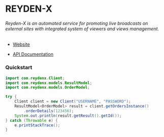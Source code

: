 # REYDEN-X

###### Reyden-X is an automated service for promoting live broadcasts on external sites with integrated system of viewers and views management.

- [Website](https://reyden-x.com/en)

- [API Documentation](https://api.reyden-x.com/docs)

### Quickstart

```java
import com.reydenx.Client;
import com.reydenx.models.ResultModel;
import com.reydenx.models.OrderModel;

try {
    Client client = new Client("USERNAME", "PASSWORD");
    ResultModel<OrderModel> result = client.getOrdersInstance()
        .orderDetails(123456);
    System.out.println(result.getResult().getId());
} catch (Throwable e) {
    e.printStackTrace();
}
```
